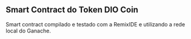 ## Smart Contract do Token DIO Coin

Smart contract compilado e testado com a RemixIDE e utilizando a rede local do Ganache.
